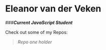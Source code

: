 # **Eleanor van der Veken**
###***Current JavaScript Student***


Check out some of my Repos:
> *Repo one holder*